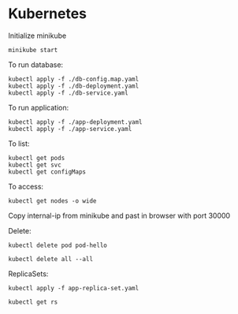# Kubernetes

Initialize minikube

```
minikube start
```

To run database:

```
kubectl apply -f ./db-config.map.yaml
kubectl apply -f ./db-deployment.yaml
kubectl apply -f ./db-service.yaml
```

To run application:

```
kubectl apply -f ./app-deployment.yaml
kubectl apply -f ./app-service.yaml
```

To list:

```
kubectl get pods
kubectl get svc
kubectl get configMaps
```

To access:

```
kubectl get nodes -o wide
```

Copy internal-ip from minikube and past in browser with port 30000

Delete:

```
kubectl delete pod pod-hello
```

```
kubectl delete all --all
```

ReplicaSets:

```
kubectl apply -f app-replica-set.yaml
```

```
kubectl get rs
```
